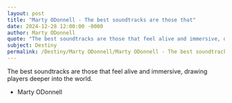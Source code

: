 ```yaml
---
layout: post
title: "Marty ODonnell - The best soundtracks are those that"
date: 2024-12-28 12:00:00 -0000
author: Marty ODonnell
quote: "The best soundtracks are those that feel alive and immersive, drawing players deeper into the world."
subject: Destiny
permalink: /Destiny/Marty ODonnell/Marty ODonnell - The best soundtracks are those that
---
```


The best soundtracks are those that feel alive and immersive, drawing players deeper into the world.

- Marty ODonnell
